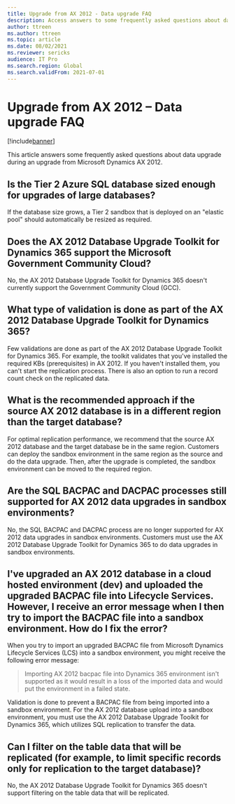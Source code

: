 ```yaml
---
title: Upgrade from AX 2012 - Data upgrade FAQ
description: Access answers to some frequently asked questions about data upgrade during an upgrade from Microsoft Dynamics AX 2012.
author: ttreen
ms.author: ttreen
ms.topic: article
ms.date: 08/02/2021
ms.reviewer: sericks
audience: IT Pro
ms.search.region: Global
ms.search.validFrom: 2021-07-01
---
```


# Upgrade from AX 2012 – Data upgrade FAQ

[!include[banner](../includes/banner.md)]

This article answers some frequently asked questions about data upgrade during an upgrade from Microsoft Dynamics AX 2012.

## Is the Tier 2 Azure SQL database sized enough for upgrades of large databases?

If the database size grows, a Tier 2 sandbox that is deployed on an "elastic pool" should automatically be resized as required.

## Does the AX 2012 Database Upgrade Toolkit for Dynamics 365 support the Microsoft Government Community Cloud?

No, the AX 2012 Database Upgrade Toolkit for Dynamics 365 doesn't currently support the Government Community Cloud (GCC).

## What type of validation is done as part of the AX 2012 Database Upgrade Toolkit for Dynamics 365?

Few validations are done as part of the AX 2012 Database Upgrade Toolkit for Dynamics 365. For example, the toolkit validates that you've installed the required KBs (prerequisites) in AX 2012. If you haven't installed them, you can't start the replication process. There is also an option to run a record count check on the replicated data.

## What is the recommended approach if the source AX 2012 database is in a different region than the target database?

For optimal replication performance, we recommend that the source AX 2012 database and the target database be in the same region. Customers can deploy the sandbox environment in the same region as the source and do the data upgrade. Then, after the upgrade is completed, the sandbox environment can be moved to the required region.

## Are the SQL BACPAC and DACPAC processes still supported for AX 2012 data upgrades in sandbox environments?

No, the SQL BACPAC and DACPAC process are no longer supported for AX 2012 data upgrades in sandbox environments. Customers must use the AX 2012 Database Upgrade Toolkit for Dynamics 365 to do data upgrades in sandbox environments.

## I've upgraded an AX 2012 database in a cloud hosted environment (dev) and uploaded the upgraded BACPAC file into Lifecycle Services. However, I receive an error message when I then try to import the BACPAC file into a sandbox environment. How do I fix the error?

When you try to import an upgraded BACPAC file from Microsoft Dynamics Lifecycle Services (LCS) into a sandbox environment, you might receive the following error message:

> Importing AX 2012 bacpac file into Dynamics 365 environment isn't supported as it would result in a loss of the imported data and would put the environment in a failed state.

Validation is done to prevent a BACPAC file from being imported into a sandbox environment. For the AX 2012 database upload into a sandbox environment, you must use the AX 2012 Database Upgrade Toolkit for Dynamics 365, which utilizes SQL replication to transfer the data.

## Can I filter on the table data that will be replicated (for example, to limit specific records only for replication to the target database)?

No, the AX 2012 Database Upgrade Toolkit for Dynamics 365 doesn't support filtering on the table data that will be replicated.
